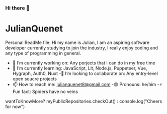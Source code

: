 ### Hi there 👋
# JulianQuenet
Personal ReadMe file:
Hi my name is Julian, I am an aspiring software developer currently studying to join the industry, I really enjoy coding and any type of 
programming in general. 

- 🔭 I’m currently working on: Any porjects that I can do in my free time
- 🌱 I’m currently learning: JavaScript, Lit, Node.js, Puppeteer, Vue, Hygraph, Auth0, Nuxt
-👯 I’m looking to collaborate on: Any entry-level open soucre projects
- 📫 How to reach me: julianquenet8@gmail.com
-😄 Pronouns: he/him
-⚡ Fun fact: Spiders have no veins

wantToKnowMore? myPublicRepositories.checkOut() : console.log("Cheers for now")
